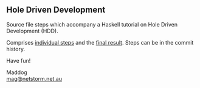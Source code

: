 ## Hole Driven Development

Source file steps which accompany a Haskell tutorial on Hole Driven 
Development (HDD).

Comprises [individual steps](tree/master/src/step) and the 
[final result](tree/master/src/code/Hdd.hs).  Steps can be
in the commit history.

Have fun!

Maddog   
mag@netstorm.net.au
